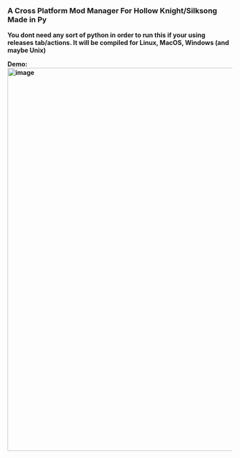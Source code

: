 ### A Cross Platform Mod Manager For Hollow Knight/Silksong Made in Py
<b> You dont need any sort of python in order to run this if your using releases tab/actions. It will be compiled for Linux, MacOS, Windows (and maybe Unix)

Demo:
<img width="702" height="858" alt="image" src="https://github.com/user-attachments/assets/d8d18a46-366d-4152-8705-5a1545bdecb4" />
